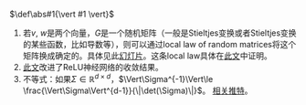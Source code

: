 $\def\abs#1{\vert #1 \vert}$

1. 若$v$, $w$是两个向量，$G$是一个随机矩阵（一般是Stieltjes变换或者Stieltjes变换的某些函数，比如导数等），则可以通过local law of random matrices将这个矩阵换成确定的。具体见此[幻灯片](http://www.mathphys.org/Venice17/slides/knowles.pdf)。这条local law具体在[此文](https://arxiv.org/pdf/1110.6449.pdf)中证明。
2. [此文](https://arxiv.org/pdf/2101.09612.pdf)改进了ReLU神经网络的收敛结果。
3. 不等式：如果$\Sigma\in \mathbb{R}^{d\times d}$，$\Vert\Sigma^{-1}\Vert\le \frac{\Vert\Sigma\Vert^{d-1}}{\|\det(\Sigma)\|}$。 [相关推特](https://twitter.com/miniapeur/status/1356026324733874181?s=20)。

